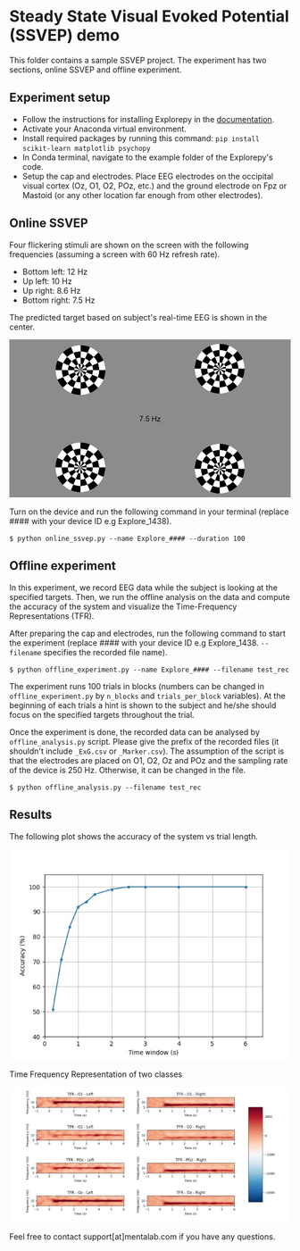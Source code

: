 Steady State Visual Evoked Potential (SSVEP) demo
====================================
This folder contains a sample SSVEP project. The experiment has two sections, online SSVEP and offline experiment.



Experiment setup
----------------
* Follow the instructions for installing Explorepy in the
[documentation](https://explorepy.readthedocs.io/en/latest/installation.html#how-to-install).
* Activate your Anaconda virtual environment.
* Install required packages by running this command:
`pip install scikit-learn matplotlib psychopy`
* In Conda terminal, navigate to the example folder of the Explorepy's code.
* Setup the cap and electrodes. Place EEG electrodes on the occipital visual cortex (Oz, O1, O2, POz, etc.) and the
ground electrode on Fpz or Mastoid (or any other location far enough from other electrodes).

Online SSVEP
------------
Four flickering stimuli are shown on the screen with the following frequencies (assuming a screen with 60 Hz refresh rate).
* Bottom left: 12 Hz
* Up left: 10 Hz
* Up right: 8.6 Hz
* Bottom right: 7.5 Hz

The predicted target based on subject's real-time EEG is shown in the center.

![alt text](ssvep.jpg "Screenshot of SSVEP experiment")

 Turn on the device and run the following command
in your terminal (replace #### with your device ID e.g Explore_1438).

```
$ python online_ssvep.py --name Explore_#### --duration 100
```

Offline experiment
------------------
In this experiment, we record EEG data while the subject is looking at the specified targets. Then, we run the
offline analysis on the data and compute the accuracy of the system and visualize the Time-Frequency Representations
 (TFR).

After preparing the cap and electrodes, run the following command to start the experiment (replace #### with your device
 ID e.g Explore_1438. `--filename` specifies the recorded file name).

```
$ python offline_experiment.py --name Explore_#### --filename test_rec
```

The experiment runs 100 trials in blocks (numbers can be changed in `offline_experiment.py` by `n_blocks` and
`trials_per_block` variables). At the beginning of each trials a hint is shown to the subject and he/she should focus
on the specified targets throughout the trial.

Once the experiment is done, the recorded data can be analysed by `offline_analysis.py` script. Please give the prefix
of the recorded files (it shouldn't include `_ExG.csv` or `_Marker.csv`). The assumption of the script is that the
electrodes are placed on O1, O2, Oz and POz and the sampling rate of the device is 250 Hz. Otherwise, it can be
changed in the file.

```
$ python offline_analysis.py --filename test_rec
```

Results
-------

The following plot shows the accuracy of the system vs trial length.

![alt text](Accuracy.jpeg "Accuracy vs trial length")


Time Frequency Representation of two classes

![alt text](TFR.jpeg "Time Frequency Representation")



Feel free to contact support[at]mentalab.com if you have any questions.
